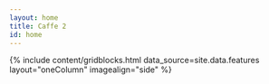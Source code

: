 ```yaml
---
layout: home
title: Caffe 2
id: home
---
```


{% include content/gridblocks.html data_source=site.data.features layout="oneColumn" imagealign="side" %}
